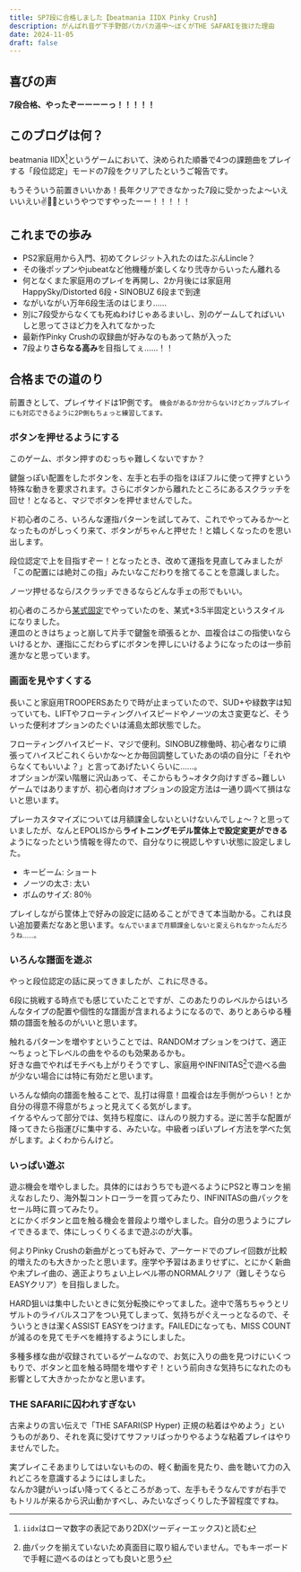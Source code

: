 ```yaml
---
title: SP7段に合格しました【beatmania IIDX Pinky Crush】
description: がんばれ音ゲ下手野郎パカパカ道中～ぼくがTHE SAFARIを抜けた理由
date: 2024-11-05
draft: false
---
```


## 喜びの声
**7段合格、やったぞーーーーっ！！！！！**

## このブログは何？
beatmania IIDX[^1]というゲームにおいて、決められた順番で4つの課題曲をプレイする「段位認定」モードの7段をクリアしたというご報告です。

[^1]: `iidx`はローマ数字の表記であり2DX(ツーディーエックス)と読む

もうそういう前置きいいかあ！長年クリアできなかった7段に受かったよ～いえいいえい✌🎊🎉というやつですやったーー！！！！！

## これまでの歩み

* PS2家庭用から入門、初めてクレジット入れたのはたぶんLincle？
* その後ポップンやjubeatなど他機種が楽しくなり弐寺からいったん離れる
* 何となくまた家庭用のプレイを再開し、2か月後には家庭用HappySky/Distorted 6段・SINOBUZ 6段まで到達
* ながいながい万年6段生活のはじまり……
* 別に7段受からなくても死ぬわけじゃあるまいし、別のゲームしてればいいしと思ってさほど力を入れてなかった
* 最新作Pinky Crushの収録曲が好みなのもあって熱が入った
* 7段より**さらなる高み**を目指してぇ……！！

## 合格までの道のり
前置きとして、プレイサイドは1P側です。
<small>機会があるか分からないけどカップルプレイにも対応できるように2P側もちょっと練習してます。</small>

### ボタンを押せるようにする
このゲーム、ボタン押すのむっちゃ難しくないですか？  

鍵盤っぽい配置をしたボタンを、左手と右手の指をほぼフルに使って押すという特殊な動きを要求されます。さらにボタンから離れたところにあるスクラッチを回せ！となると、マジでボタンを押せませんでした。

ド初心者のころ、いろんな運指パターンを試してみて、これでやってみるか～となったものがしっくり来て、ボタンがちゃんと押せた！と嬉しくなったのを思い出します。

段位認定で上を目指すぞー！となったとき、改めて運指を見直してみましたが「この配置には絶対この指」みたいなこだわりを捨てることを意識しました。 
 
ノーツ押せるなら/スクラッチできるならどんな手ェの形でもいい。 

初心者のころから[某式固定](https://www.google.com/search?q=1048%E5%BC%8F%E5%9B%BA%E5%AE%9A)でやっていたのを、某式+3:5半固定というスタイルになりました。  
連皿のときはちょっと崩して片手で鍵盤を頑張るとか、皿複合はこの指使いならいけるとか、運指にこだわらずにボタンを押しにいけるようになったのは一歩前進かなと思っています。

### 画面を見やすくする
長いこと家庭用TROOPERSあたりで時が止まっていたので、SUD+や緑数字は知っていても、LIFTやフローティングハイスピードやノーツの太さ変更など、そういった便利オプションのたぐいは浦島太郎状態でした。  

フローティングハイスピード、マジで便利。SINOBUZ稼働時、初心者なりに頑張ってハイスピこれくらいかな～とか毎回調整していたあの頃の自分に「それやらなくてもいいよ？」と言ってあげたいくらいに……。  
オプションが深い階層に沢山あって、そこからもう~オタク向けすぎる~難しいゲームではありますが、初心者向けオプションの設定方法は一通り調べて損はないと思います。

プレーカスタマイズについては月額課金しないといけないんでしょ～？と思っていましたが、なんとEPOLISから**ライトニングモデル筐体上で設定変更ができる**ようになったという情報を得たので、自分なりに視認しやすい状態に設定しました。

* キービーム: ショート
* ノーツの太さ: 太い
* ボムのサイズ: 80％

プレイしながら筐体上で好みの設定に詰めることができて本当助かる。これは良い追加要素だなあと思います。<small>なんでいままで月額課金しないと変えられなかったんだろうね……。</small>

### いろんな譜面を遊ぶ  

やっと段位認定の話に戻ってきましたが、これに尽きる。  

6段に挑戦する時点でも感じていたことですが、このあたりのレベルからはいろんなタイプの配置や個性的な譜面が含まれるようになるので、ありとあらゆる種類の譜面を触るのがいいと思います。

触れるパターンを増やすということでは、RANDOMオプションをつけて、適正～ちょっと下レベルの曲をやるのも効果あるかも。  
好きな曲でやればモチベも上がりそうですし、家庭用やINFINITAS[^2]で遊べる曲が少ない場合には特に有効だと思います。

[^2]: 曲パックを揃えていないため真面目に取り組んでいません。でもキーボードで手軽に遊べるのはとっても良いと思う

いろんな傾向の譜面を触ることで、乱打は得意！皿複合は左手側がつらい！とか自分の得意不得意がちょっと見えてくる気がします。    
イケるやんって部分では、気持ち程度に、ほんのり脱力する。逆に苦手な配置が降ってきたら指運びに集中する、みたいな。中級者っぽいプレイ方法を学べた気がします。よくわからんけど。

### いっぱい遊ぶ
遊ぶ機会を増やしました。具体的にはおうちでも遊べるようにPS2と専コンを揃えなおしたり、海外製コントローラーを買ってみたり、INFINITASの曲パックをセール時に買ってみたり。  
とにかくボタンと皿を触る機会を普段より増やしました。自分の思うようにプレイできるまで、体にしっくりくるまで遊ぶのが大事。  

何よりPinky Crushの新曲がとっても好みで、アーケードでのプレイ回数が比較的増えたのも大きかったと思います。座学や予習はあまりせずに、とにかく新曲や未プレイ曲の、適正よりちょい上レベル帯のNORMALクリア（難しそうならEASYクリア）を目指しました。  

HARD狙いは集中したいときに気分転換にやってました。途中で落ちちゃうとリザルトのライバルスコアをつい見てしまって、気持ちがぐえーっとなるので、そういうときは潔くASSIST EASYをつけます。FAILEDになっても、MISS COUNTが減るのを見てモチベを維持するようにしました。

多種多様な曲が収録されているゲームなので、お気に入りの曲を見つけにいくつもりで、ボタンと皿を触る時間を増やすぞ！という前向きな気持ちになれたのも影響として大きかったかなと思います。  

### THE SAFARIに囚われすぎない  

古来よりの言い伝えで「THE SAFARI(SP Hyper) 正規の粘着はやめよう」というものがあり、それを真に受けてサファリばっかりやるような粘着プレイはやりませんでした。

実プレイこそあまりしてはいないものの、軽く動画を見たり、曲を聴いて力の入れどころを意識するようにはしました。  
なんか3鍵がいっぱい降ってくるところがあって、左手もそうなんですが右手でもトリルが来るから沢山動かすべし、みたいなざっくりした予習程度ですね。  



